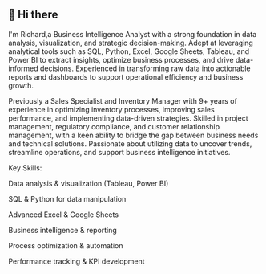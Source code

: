 ## 👋  Hi there 
I'm Richard,a Business Intelligence Analyst with a strong foundation in data analysis, visualization, and strategic decision-making. Adept at leveraging analytical tools such as SQL, Python, Excel, Google Sheets, Tableau, and Power BI to extract insights, optimize business processes, and drive data-informed decisions. Experienced in transforming raw data into actionable reports and dashboards to support operational efficiency and business growth.

Previously a Sales Specialist and Inventory Manager with 9+ years of experience in optimizing inventory processes, improving sales performance, and implementing data-driven strategies. Skilled in project management, regulatory compliance, and customer relationship management, with a keen ability to bridge the gap between business needs and technical solutions. Passionate about utilizing data to uncover trends, streamline operations, and support business intelligence initiatives.

Key Skills:

Data analysis & visualization (Tableau, Power BI)

SQL & Python for data manipulation

Advanced Excel & Google Sheets

Business intelligence & reporting

Process optimization & automation

Performance tracking & KPI development



